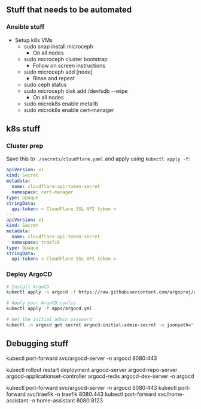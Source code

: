 ## Stuff that needs to be automated

### Ansible stuff

<!-- https://www.youtube.com/watch?v=BatCdEsJgEo -->

* Setup k8s VMs
    * sudo snap install microceph
      * On all nodes
    * sudo microceph cluster bootstrap
      * Follow on screen instructions
    * sudo microceph add [node]
      * Rinse and repeat
    * sudo ceph status
    * sudo microceph disk add /dev/sdb --wipe
      * On all nodes
    * sudo microk8s enable metallb
    * sudo microk8s enable cert-manager

## k8s stuff

### Cluster prep

Save this to `./secrets/cloudflare.yaml` and apply using `kubectl apply -f`:

```yaml
apiVersion: v1
kind: Secret
metadata:
  name: cloudflare-api-token-secret
  namespace: cert-manager
type: Opaque
stringData:
  api-token: < CloudFlare SSL API token >
---
apiVersion: v1
kind: Secret
metadata:
  name: cloudflare-api-token-secret
  namespace: traefik
type: Opaque
stringData:
  api-token: < CloudFlare SSL API token >
```

### Deploy ArgoCD
  ```bash
  # Install ArgoCD
  kubectl apply -n argocd -f https://raw.githubusercontent.com/argoproj/argo-cd/stable/manifests/install.yaml
  
  # Apply your ArgoCD config
  kubectl apply -f apps/argocd.yml
  
  # Get the initial admin password
  kubectl -n argocd get secret argocd-initial-admin-secret -o jsonpath="{.data.password}" | base64 -d; echo
  ```

## Debugging stuff

kubectl port-forward svc/argocd-server -n argocd 8080:443

kubectl rollout restart deployment argocd-server argocd-repo-server argocd-applicationset-controller argocd-redis argocd-dex-server -n argocd

kubectl port-forward svc/argocd-server -n argocd 8080:443
kubectl port-forward svc/traefik -n traefik 8080:443
kubectl port-forward svc/home-assistant -n home-assistant 8080:8123
